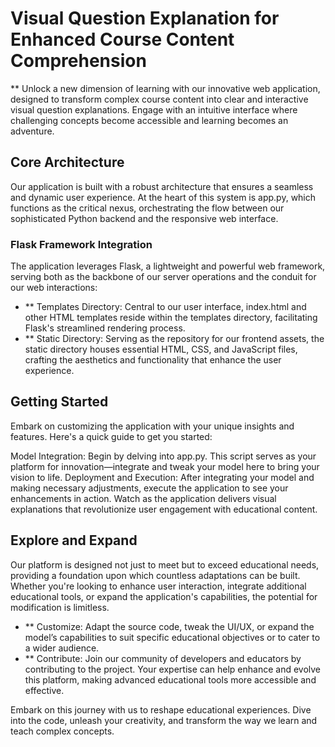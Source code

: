 # Visual Question Explanation for Enhanced Course Content Comprehension

** Unlock a new dimension of learning with our innovative web application, designed to transform complex course content into clear and interactive visual question explanations. Engage with an intuitive interface where challenging concepts become accessible and learning becomes an adventure.

## Core Architecture

Our application is built with a robust architecture that ensures a seamless and dynamic user experience. At the heart of this system is app.py, which functions as the critical nexus, orchestrating the flow between our sophisticated Python backend and the responsive web interface.

### Flask Framework Integration

The application leverages Flask, a lightweight and powerful web framework, serving both as the backbone of our server operations and the conduit for our web interactions:

- ** Templates Directory: Central to our user interface, index.html and other HTML templates reside within the templates directory, facilitating Flask's streamlined rendering process.
- ** Static Directory: Serving as the repository for our frontend assets, the static directory houses essential HTML, CSS, and JavaScript files, crafting the aesthetics and functionality that enhance the user experience.

## Getting Started

Embark on customizing the application with your unique insights and features. Here's a quick guide to get you started:

Model Integration: Begin by delving into app.py. This script serves as your platform for innovation—integrate and tweak your model here to bring your vision to life.
Deployment and Execution: After integrating your model and making necessary adjustments, execute the application to see your enhancements in action. Watch as the application delivers visual explanations that revolutionize user engagement with educational content.

## Explore and Expand
Our platform is designed not just to meet but to exceed educational needs, providing a foundation upon which countless adaptations can be built. Whether you're looking to enhance user interaction, integrate additional educational tools, or expand the application's capabilities, the potential for modification is limitless.

- ** Customize: Adapt the source code, tweak the UI/UX, or expand the model’s capabilities to suit specific educational objectives or to cater to a wider audience.
- ** Contribute: Join our community of developers and educators by contributing to the project. Your expertise can help enhance and evolve this platform, making advanced educational tools more accessible and effective.

Embark on this journey with us to reshape educational experiences. Dive into the code, unleash your creativity, and transform the way we learn and teach complex concepts.